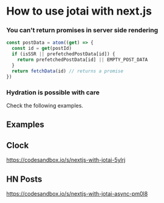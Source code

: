 # How to use jotai with next.js

### You can't return promises in server side rendering

```js
const postData = atom((get) => {
  const id = get(postId)
  if (isSSR || prefetchedPostData[id]) {
    return prefetchedPostData[id] || EMPTY_POST_DATA
  }
  return fetchData(id) // returns a promise
})
```

### Hydration is possible with care

Check the following examples.

## Examples

## Clock

https://codesandbox.io/s/nextjs-with-jotai-5ylrj

## HN Posts

https://codesandbox.io/s/nextjs-with-jotai-async-pm0l8
